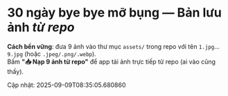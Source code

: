 # 30 ngày bye bye mỡ bụng — Bản lưu ảnh *từ repo*
**Cách bền vững**: đưa 9 ảnh vào thư mục `assets/` trong repo với tên `1.jpg`…`9.jpg` (hoặc `.jpeg/.png/.webp`).  
Bấm **"📥 Nạp 9 ảnh từ repo"** để app tải ảnh trực tiếp từ repo (ai vào cũng thấy).

Cập nhật: 2025-09-09T08:35:05.680860
